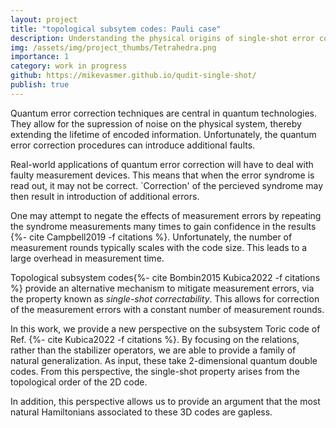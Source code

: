```yaml
---
layout: project
title: "topological subsytem codes: Pauli case"
description: Understanding the physical origins of single-shot error correctability
img: /assets/img/project_thumbs/Tetrahedra.png
importance: 1
category: work in progress
github: https://mikevasmer.github.io/qudit-single-shot/
publish: true
---
```


Quantum error correction techniques are central in quantum technologies. They allow for the supression of noise on the physical system, thereby extending the lifetime of encoded information. Unfortunately, the quantum error correction procedures can introduce additional faults.

Real-world applications of quantum error correction will have to deal with faulty measurement devices. This means that when the error syndrome is read out, it may not be correct. `Correction' of the percieved syndrome may then result in introduction of additional errors.

One may attempt to negate the effects of measurement errors by repeating the syndrome measurements many times to gain confidence in the results {%- cite Campbell2019 -f citations %}. Unfortunately, the number of measurement rounds typically scales with the code size. This leads to a large overhead in measurement time.


Topological subsystem codes{%- cite Bombin2015 Kubica2022 -f citations %} provide an alternative mechanism to mitigate measurement errors, via the property known as *single-shot correctability*. This allows for correction of the measurement errors with a constant number of measurement rounds.

In this work, we provide a new perspective on the subsystem Toric code of Ref. {%- cite Kubica2022 -f citations %}. By focusing on the relations, rather than the stabilizer operators,  we are able to provide a family of natural generalization. As input, these take 2-dimensional quantum double codes. From this perspective, the single-shot property arises from the topological order of the 2D code.

In addition, this perspective allows us to provide an argument that the most natural Hamiltonians associated to these 3D codes are gapless.
<!-- 
<div align="center">
  <img src="/assets/img/ZdCodeThreshold.png" width="50%" />
  <br>
  <br>
  <p><a href="{{page.github}}">Threshold (clustering decoder) for the 3D \(\mathbb{Z}_d\) subsystem quantum double code under dephasing noise.</a></p>
</div> -->